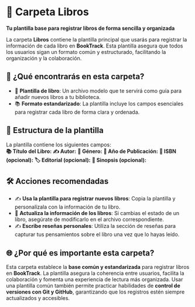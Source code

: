 # 📂 **Carpeta Libros**  
**Tu plantilla base para registrar libros de forma sencilla y organizada**  

La carpeta **Libros** contiene la plantilla principal que usarás para registrar la información de cada libro en **BookTrack**. Esta plantilla asegura que todos los usuarios sigan un formato común y estructurado, facilitando la organización y la colaboración.  

## 🚀 **¿Qué encontrarás en esta carpeta?**  
- 📄 **Plantilla de libro**: Un archivo modelo que te servirá como guía para añadir nuevos libros a tu biblioteca.  
- 📚 **Formato estandarizado**: La plantilla incluye los campos esenciales para registrar cada libro de forma clara y ordenada.  

## 📝 **Estructura de la plantilla**  
La plantilla contiene los siguientes campos:  
**📚 Título del Libro:**
**✍️ Autor:**
**📖 Género:**
**📅 Año de Publicación:**
**🔖 ISBN (opcional):**
**🏷️ Editorial (opcional):**
**💬 Sinopsis (opcional):**

## 🛠️ **Acciones recomendadas**  
- ✍️ **Usa la plantilla para registrar nuevos libros**: Copia la plantilla y personalízala con la información de tu libro.  
- 🔄 **Actualiza la información de los libros**: Si cambias el estado de un libro, asegúrate de modificarlo en el archivo correspondiente.  
- ✍️ **Escribe reseñas personales**: Utiliza la sección de reseñas para capturar tus pensamientos sobre el libro una vez que lo hayas leído.  

## 🌐 **¿Por qué es importante esta carpeta?**  
Esta carpeta establece la **base común y estandarizada** para registrar libros en **BookTrack**. La plantilla asegura la coherencia entre usuarios, facilita la colaboración y fomenta una experiencia de lectura más organizada. Usar una plantilla común también permite practicar habilidades de **control de versiones con Git y GitHub**, garantizando que los registros estén siempre actualizados y accesibles.  
